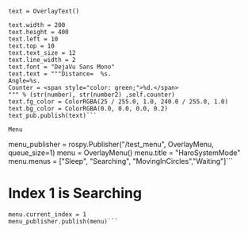 
```text_pub = rospy.Publisher("/text_sample", OverlayText, queue_size=1)

text = OverlayText()

text.width = 200
text.height = 400
text.left = 10
text.top = 10
text.text_size = 12
text.line_width = 2
text.font = "DejaVu Sans Mono"
text.text = """Distance=  %s.
Angle=%s.
Counter = <span style="color: green;">%d.</span>
""" % (str(number), str(number2) ,self.counter)
text.fg_color = ColorRGBA(25 / 255.0, 1.0, 240.0 / 255.0, 1.0)
text.bg_color = ColorRGBA(0.0, 0.0, 0.0, 0.2)
text_pub.publish(text)```

Menu

```
menu_publisher = rospy.Publisher("/test_menu", OverlayMenu, queue_size=1)
menu = OverlayMenu()
menu.title = "HaroSystemMode"
menu.menus = ["Sleep", "Searching", "MovingInCircles","Waiting"]```

# Index 1 is Searching
```
menu.current_index = 1
menu_publisher.publish(menu)```


